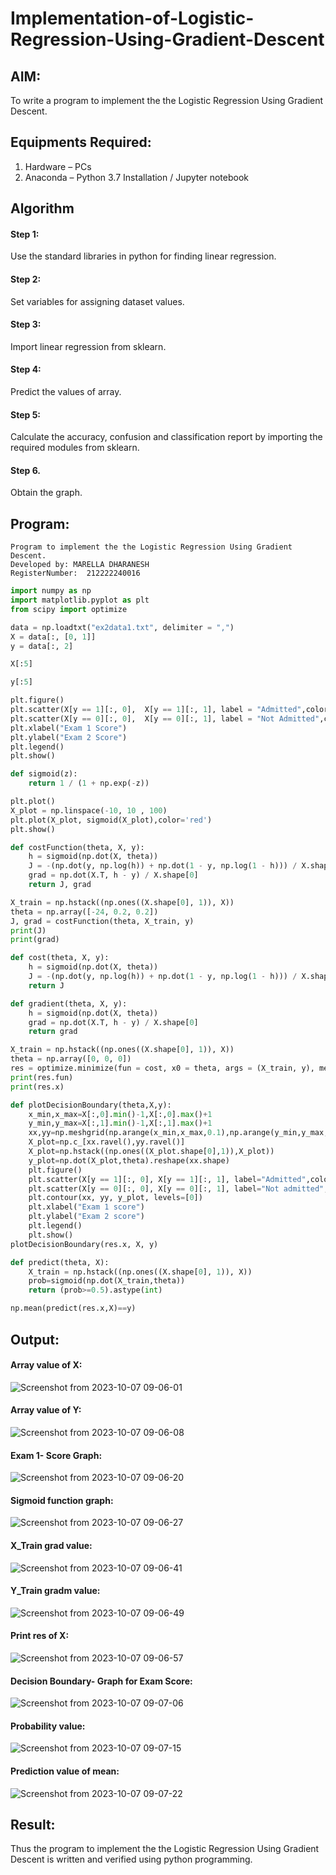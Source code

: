 # Implementation-of-Logistic-Regression-Using-Gradient-Descent

## AIM:
To write a program to implement the the Logistic Regression Using Gradient Descent.

## Equipments Required:
1. Hardware – PCs
2. Anaconda – Python 3.7 Installation / Jupyter notebook

## Algorithm
#### Step 1:
Use the standard libraries in python for finding linear regression.

#### Step 2:
Set variables for assigning dataset values.

#### Step 3:
Import linear regression from sklearn.

#### Step 4:
Predict the values of array.

#### Step 5:
Calculate the accuracy, confusion and classification report by importing the required modules from sklearn.

#### Step 6.
Obtain the graph.
## Program:
```
Program to implement the the Logistic Regression Using Gradient Descent.
Developed by: MARELLA DHARANESH
RegisterNumber:  212222240016
```
```python
import numpy as np
import matplotlib.pyplot as plt
from scipy import optimize

data = np.loadtxt("ex2data1.txt", delimiter = ",")
X = data[:, [0, 1]]
y = data[:, 2]

X[:5]

y[:5]

plt.figure()
plt.scatter(X[y == 1][:, 0],  X[y == 1][:, 1], label = "Admitted",color='red')
plt.scatter(X[y == 0][:, 0],  X[y == 0][:, 1], label = "Not Admitted",color='green')
plt.xlabel("Exam 1 Score")
plt.ylabel("Exam 2 Score")
plt.legend()
plt.show()

def sigmoid(z):
    return 1 / (1 + np.exp(-z))

plt.plot()
X_plot = np.linspace(-10, 10 , 100)
plt.plot(X_plot, sigmoid(X_plot),color='red')
plt.show()

def costFunction(theta, X, y):
    h = sigmoid(np.dot(X, theta))
    J = -(np.dot(y, np.log(h)) + np.dot(1 - y, np.log(1 - h))) / X.shape[0]
    grad = np.dot(X.T, h - y) / X.shape[0]
    return J, grad

X_train = np.hstack((np.ones((X.shape[0], 1)), X))
theta = np.array([-24, 0.2, 0.2])
J, grad = costFunction(theta, X_train, y)
print(J)
print(grad)

def cost(theta, X, y):
    h = sigmoid(np.dot(X, theta))
    J = -(np.dot(y, np.log(h)) + np.dot(1 - y, np.log(1 - h))) / X.shape[0]
    return J

def gradient(theta, X, y):
    h = sigmoid(np.dot(X, theta))
    grad = np.dot(X.T, h - y) / X.shape[0]
    return grad

X_train = np.hstack((np.ones((X.shape[0], 1)), X))
theta = np.array([0, 0, 0])
res = optimize.minimize(fun = cost, x0 = theta, args = (X_train, y), method = "Newton-CG", jac = gradient)
print(res.fun)
print(res.x)

def plotDecisionBoundary(theta,X,y):
    x_min,x_max=X[:,0].min()-1,X[:,0].max()+1
    y_min,y_max=X[:,1].min()-1,X[:,1].max()+1
    xx,yy=np.meshgrid(np.arange(x_min,x_max,0.1),np.arange(y_min,y_max,0.1))
    X_plot=np.c_[xx.ravel(),yy.ravel()]
    X_plot=np.hstack((np.ones((X_plot.shape[0],1)),X_plot))
    y_plot=np.dot(X_plot,theta).reshape(xx.shape)
    plt.figure()
    plt.scatter(X[y == 1][:, 0], X[y == 1][:, 1], label="Admitted",color='red')
    plt.scatter(X[y == 0][:, 0], X[y == 0][:, 1], label="Not admitted",color='green')
    plt.contour(xx, yy, y_plot, levels=[0])
    plt.xlabel("Exam 1 score")
    plt.ylabel("Exam 2 score")
    plt.legend()
    plt.show()
plotDecisionBoundary(res.x, X, y)

def predict(theta, X):
    X_train = np.hstack((np.ones((X.shape[0], 1)), X))
    prob=sigmoid(np.dot(X_train,theta))
    return (prob>=0.5).astype(int)

np.mean(predict(res.x,X)==y)
```
## Output:
#### Array value of X:

![Screenshot from 2023-10-07 09-06-01](https://github.com/Gchethankumar/-Implementation-of-Logistic-Regression-Using-Gradient-Descent/assets/118348224/19a6306d-bc01-42a0-a7de-6eabab6b0c34)

#### Array value of Y:

![Screenshot from 2023-10-07 09-06-08](https://github.com/Gchethankumar/-Implementation-of-Logistic-Regression-Using-Gradient-Descent/assets/118348224/e63b1338-7482-4ef8-bb8f-9dd4607e4043)


#### Exam 1- Score Graph:

![Screenshot from 2023-10-07 09-06-20](https://github.com/Gchethankumar/-Implementation-of-Logistic-Regression-Using-Gradient-Descent/assets/118348224/f63d2b28-11b5-4e84-9f2c-bd6e50cb4a56)


#### Sigmoid function graph:

![Screenshot from 2023-10-07 09-06-27](https://github.com/Gchethankumar/-Implementation-of-Logistic-Regression-Using-Gradient-Descent/assets/118348224/39ed6837-31d3-4558-a39e-b1e4f958481a)


#### X_Train grad value:

![Screenshot from 2023-10-07 09-06-41](https://github.com/Gchethankumar/-Implementation-of-Logistic-Regression-Using-Gradient-Descent/assets/118348224/2ed3471e-3c1a-4e45-a948-fe6ff069798c)


#### Y_Train gradm value:

![Screenshot from 2023-10-07 09-06-49](https://github.com/Gchethankumar/-Implementation-of-Logistic-Regression-Using-Gradient-Descent/assets/118348224/7b4015ec-4ac5-461e-b612-95d6d97fe954)


#### Print res of X:

![Screenshot from 2023-10-07 09-06-57](https://github.com/Gchethankumar/-Implementation-of-Logistic-Regression-Using-Gradient-Descent/assets/118348224/c66094d1-0a3a-4f66-a7ad-581cbab9a527)


#### Decision Boundary- Graph for Exam Score:

![Screenshot from 2023-10-07 09-07-06](https://github.com/Gchethankumar/-Implementation-of-Logistic-Regression-Using-Gradient-Descent/assets/118348224/1503ee01-7567-4f41-b9f8-a4dd69b50a95)


#### Probability value:

![Screenshot from 2023-10-07 09-07-15](https://github.com/Gchethankumar/-Implementation-of-Logistic-Regression-Using-Gradient-Descent/assets/118348224/4c971759-c41d-4998-80c6-f9eff75c1c9b)


#### Prediction value of mean:

![Screenshot from 2023-10-07 09-07-22](https://github.com/Gchethankumar/-Implementation-of-Logistic-Regression-Using-Gradient-Descent/assets/118348224/eb30b702-246d-4d97-8d6f-4d4fddf1d96c)

## Result:
Thus the program to implement the the Logistic Regression Using Gradient Descent is written and verified using python programming.
